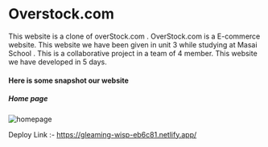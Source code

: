 




<div>
 <h1>Overstock.com</h1>
 <p>This  website is a clone of overStock.com . OverStock.com is a E-commerce website. This website we have been given in unit 3 while studying at Masai School . This   is a collaborative project in a team of 4 member. This website we have developed in 5 days.</p>
 
 <h4>Here is some snapshot our website</h4>
 
  
 <h5>Home page</h5>
  <img src="agt8o-0mxm7.png" alt="homepage" />

</div>





Deploy Link :- https://gleaming-wisp-eb6c81.netlify.app/
